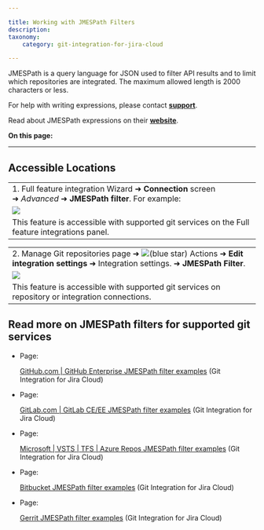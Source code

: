 ```yaml
---

title: Working with JMESPath Filters
description:
taxonomy:
    category: git-integration-for-jira-cloud

---
```


JMESPath is a query language for JSON used to filter API results and to limit which repositories are integrated. The maximum allowed length is 2000 characters or less.

For help with writing expressions, please contact [**support**](mailto:support@bigbrassband.com).

Read about JMESPath expressions on their [**website**](http://jmespath.org/).

**On this page:**

* * *

## Accessible Locations

|     |
| --- |
| 1\. Full feature integration Wizard ➜ **Connection** screen ➜ _Advanced_ ➜ **JMESPath filter**. For example: |
| ![](https://bigbrassband.atlassian.net/wiki/download/attachments/133234759/image-20210310-142619.png?version=1&modificationDate=1615466075878&cacheVersion=1&api=v2) |
| This feature is accessible with supported git services on the Full feature integrations panel. |

|     |
| --- |
| 2\. Manage Git repositories page ➜ ![(blue star)](/wiki/s/-1639011364/6452/8b4898d3c114827e64ec143b4fa79bb76a6cfa5b/_/images/icons/emoticons/star_blue.png) Actions ➜ **Edit integration settings** ➜ Integration settings. ➜ **JMESPath Filter**. |
| ![](https://bigbrassband.atlassian.net/wiki/download/thumbnails/133234759/gitcloud-jmespath-actions-settings.png?version=1&modificationDate=1615466138063&cacheVersion=1&api=v2&width=680&height=249) |
| This feature is accessible with supported git services on repository or integration connections. |

## Read more on JMESPath filters for supported git services

*   Page:

    [GitHub.com | GitHub Enterprise JMESPath filter examples](/wiki/spaces/GITCLOUD/pages/1349615768/GitHub.com+%7C+GitHub+Enterprise+JMESPath+filter+examples) (Git Integration for Jira Cloud)

*   Page:

    [GitLab.com | GitLab CE/EE JMESPath filter examples](/wiki/spaces/GITCLOUD/pages/1349615801) (Git Integration for Jira Cloud)

*   Page:

    [Microsoft | VSTS | TFS | Azure Repos JMESPath filter examples](/wiki/spaces/GITCLOUD/pages/1343979648/Microsoft+%7C+VSTS+%7C+TFS+%7C+Azure+Repos+JMESPath+filter+examples) (Git Integration for Jira Cloud)

*   Page:

    [Bitbucket JMESPath filter examples](/wiki/spaces/GITCLOUD/pages/1349615828/Bitbucket+JMESPath+filter+examples) (Git Integration for Jira Cloud)

*   Page:

    [Gerrit JMESPath filter examples](/wiki/spaces/GITCLOUD/pages/1898020871/Gerrit+JMESPath+filter+examples) (Git Integration for Jira Cloud)